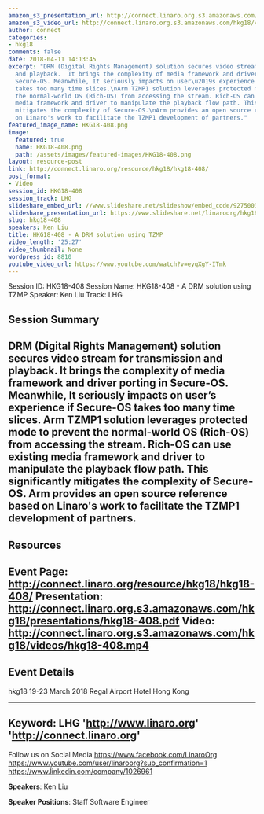 ```yaml
---
amazon_s3_presentation_url: http://connect.linaro.org.s3.amazonaws.com/hkg18/presentations/hkg18-408.pdf
amazon_s3_video_url: http://connect.linaro.org.s3.amazonaws.com/hkg18/videos/hkg18-408.mp4
author: connect
categories:
- hkg18
comments: false
date: 2018-04-11 14:13:45
excerpt: "DRM (Digital Rights Management) solution secures video stream for transmission
  and playback.  It brings the complexity of media framework and driver porting in
  Secure-OS. Meanwhile, It seriously impacts on user\u2019s experience if Secure-OS
  takes too many time slices.\nArm TZMP1 solution leverages protected mode to prevent
  the normal-world OS (Rich-OS) from accessing the stream. Rich-OS can use existing
  media framework and driver to manipulate the playback flow path. This significantly
  mitigates the complexity of Secure-OS.\nArm provides an open source reference based
  on Linaro's work to facilitate the TZMP1 development of partners."
featured_image_name: HKG18-408.png
image:
  featured: true
  name: HKG18-408.png
  path: /assets/images/featured-images/HKG18-408.png
layout: resource-post
link: http://connect.linaro.org/resource/hkg18/hkg18-408/
post_format:
- Video
session_id: HKG18-408
session_track: LHG
slideshare_embed_url: //www.slideshare.net/slideshow/embed_code/92750037
slideshare_presentation_url: https://www.slideshare.net/linaroorg/hkg18408-a-drm-solution-using-tzmp
slug: hkg18-408
speakers: Ken Liu
title: HKG18-408 - A DRM solution using TZMP
video_length: '25:27'
video_thumbnail: None
wordpress_id: 8810
youtube_video_url: https://www.youtube.com/watch?v=eyqXgY-ITmk
---
```


Session ID: HKG18-408
Session Name: HKG18-408 - A DRM solution using TZMP
Speaker: Ken Liu
Track: LHG


## Session Summary
DRM (Digital Rights Management) solution secures video stream for transmission and playback.  It brings the complexity of media framework and driver porting in Secure-OS. Meanwhile, It seriously impacts on user’s experience if Secure-OS takes too many time slices.
Arm TZMP1 solution leverages protected mode to prevent the normal-world OS (Rich-OS) from accessing the stream. Rich-OS can use existing media framework and driver to manipulate the playback flow path. This significantly mitigates the complexity of Secure-OS.
Arm provides an open source reference based on Linaro's work to facilitate the TZMP1 development of partners.
---------------------------------------------------
## Resources
Event Page: http://connect.linaro.org/resource/hkg18/hkg18-408/
Presentation: http://connect.linaro.org.s3.amazonaws.com/hkg18/presentations/hkg18-408.pdf
Video: http://connect.linaro.org.s3.amazonaws.com/hkg18/videos/hkg18-408.mp4
 ---------------------------------------------------
## Event Details
hkg18
19-23 March 2018 
Regal Airport Hotel Hong Kong

---------------------------------------------------
Keyword: LHG
'http://www.linaro.org'
'http://connect.linaro.org'
---------------------------------------------------
Follow us on Social Media
https://www.facebook.com/LinaroOrg
https://www.youtube.com/user/linaroorg?sub_confirmation=1
https://www.linkedin.com/company/1026961

**Speakers**: Ken Liu

**Speaker Positions**: Staff Software Engineer